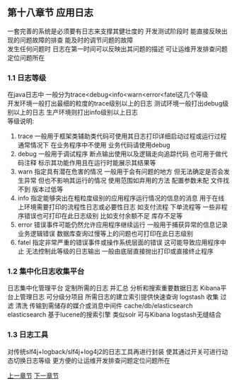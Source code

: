 ## 第十八章节 应用日志
一套完善的系统是必须要有日志来支撑其健壮度的 开发测试阶段时 能直接反映出现的问题故障的排查 能及时的调节问题的故障  
发生任何问题时 日志在第一时间可以反映出其问题的描述 可让运维开发排查问题定位问题所在

### 1.1 日志等级
在java日志中 一般分为trace<debug<info<warn<error<fatel这几个等级  
开发环境一般打出最细的粒度的trace级别以上的日志 测试环境一般打出debug级别以上的日志 生产环境则打出info级别以上日志  
等级说明:  
1) trace 一般用于框架类辅助类代码可使用其日志打印详细启动过程或运行过程 通常情况下 在业务程序中不使用 业务代码请使用debug  
2) debug 一般用于调试程序 断点输出使用以及逻辑走向追踪代码 也可用于做代码注释 标示其功能作用且在运行时能展示其结果等  
3) warn 指定具有潜在危害的情况 一般用于会有问题的地方 但无法确定是否会发生异常 但也不影响其运行的情况 使用范围如弃用的方法 配置参数未配 文件找不到 版本过低等  
4) info 指定能够突出在粗粒度级别的应用程序运行情况的信息的消息 用于在线上环境需要打印的流程性日志或必要性日志 如支付流程 下单流程等 一些非程序错误也可打印在此日志级别 比如支付余额不足 库存不足等  
5) error 错误事件可能仍然允许应用程序继续运行 一般用于捕获异常的信息记录 业务逻辑错误 数据库查询过慢等上的问题也可打印在此日志级别  
6) fatel 指定非常严重的错误事件或操作系统层面的错误 这可能导致应用程序中止 无法控制此等级的日志输出 一般由底层直接抛出打印或直接终止程序  

### 1.2 集中化日志收集平台
日志集中化管理平台  定制所需的日志 并汇总 分析和搜索重要数据日志 Kibana平台上管理日志 可分级分项目 所需日志的建立索引提供快速查询 logstash 收集 过滤 清洗 传输到需储存的媒介或消息中间件 cache/db/elasticsearch elasticsearch 基于lucene的搜索引擎 类似solr 可与Kibana logstash无缝结合

### 1.3 日志工具
对传统slf4j+logback/slf4j+log4j2的日志工具再进行封装 使其通过开关可进行动态切换日志等级 更方便的让运维开发排查问题定位问题所在


 <a href="subject-17.md">上一章节</a>  <a href="subject-19.md">下一章节</a>